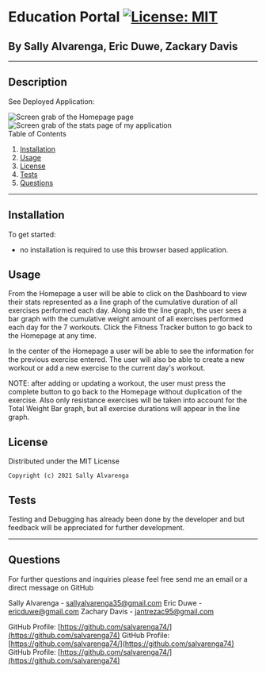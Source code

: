 # **Education Portal** [![License: MIT](https://img.shields.io/badge/License-MIT-yellow.svg)](https://opensource.org/licenses/MIT)

<h2>By Sally Alvarenga, Eric Duwe, Zackary Davis</h2>

---

## Description

See Deployed Application: [<Workout Tracker>](https://desolate-chamber-19294.herokuapp.com/)

<img src="./public/images/homepage.png" alt="Screen grab of the Homepage page"/>

<img src="./public/images/statsPage.png" alt="Screen grab of the stats page of my application"/>

<summary>Table of Contents</summary>
  <ol>
    <li><a href="#Installation">Installation</a></li>
    <li><a href="#usage">Usage</a></li>
    <li><a href="#license">License</a></li>
    <li><a href="#tests">Tests</a></li>
    <li><a href="#questions">Questions</a></li>
  </ol>

---

## Installation

To get started:

- no installation is required to use this browser based application.

## Usage

From the Homepage a user will be able to click on the Dashboard to view their stats represented as a line graph of the cumulative duration of all exercises performed each day. Along side the line graph, the user sees a bar graph with the cumulative weight amount of all exercises performed each day for the 7 workouts. Click the Fitness Tracker button to go back to the Homepage at any time.

In the center of the Homepage a user will be able to see the information for the previous exercise entered. The user will also be able to create a new workout or add a new exercise to the current day's workout.

NOTE: after adding or updating a workout, the user must press the complete button to go back to the Homepage without duplication of the exercise. Also only resistance exercises will be taken into account for the Total Weight Bar graph, but all exercise durations will appear in the line graph.

## License

Distributed under the MIT License

    Copyright (c) 2021 Sally Alvarenga

## Tests

Testing and Debugging has already been done by the developer and but feedback will be appreciated for further development.

---

## Questions

For further questions and inquiries please feel free send me an email or a direct message on GitHub

Sally Alvarenga - sallyalvarenga35@gmail.com
Eric Duwe - ericduwe@gmail.com
Zachary Davis - jantrezac95@gmail.com

GitHub Profile: [https://github.com/salvarenga74/](https://github.com/salvarenga74)
GitHub Profile: [https://github.com/salvarenga74/](https://github.com/salvarenga74)
GitHub Profile: [https://github.com/salvarenga74/](https://github.com/salvarenga74)
